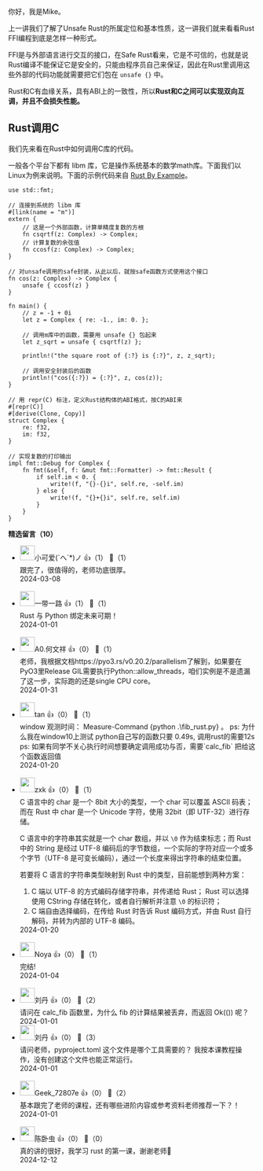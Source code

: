 你好，我是Mike。

上一讲我们了解了Unsafe Rust的所属定位和基本性质，这一讲我们就来看看Rust FFI编程到底是怎样一种形式。

FFI是与外部语言进行交互的接口，在Safe Rust看来，它是不可信的，也就是说Rust编译不能保证它是安全的，只能由程序员自己来保证，因此在Rust里调用这些外部的代码功能就需要把它们包在 `unsafe {}` 中。

Rust和C有血缘关系，具有ABI上的一致性，所以**Rust和C之间可以实现双向互调，并且不会损失性能。**

## Rust调用C

我们先来看在Rust中如何调用C库的代码。

一般各个平台下都有 libm 库，它是操作系统基本的数学math库。下面我们以Linux为例来说明。下面的示例代码来自 [Rust By Example](https://doc.rust-lang.org/rust-by-example/std_misc/ffi.html)。

```plain
use std::fmt;

// 连接到系统的 libm 库
#[link(name = "m")]
extern {
    // 这是一个外部函数，计算单精度复数的方根
    fn csqrtf(z: Complex) -> Complex;
    // 计算复数的余弦值
    fn ccosf(z: Complex) -> Complex;
}

// 对unsafe调用的safe封装，从此以后，就按safe函数方式使用这个接口
fn cos(z: Complex) -> Complex {
    unsafe { ccosf(z) }
}

fn main() {
    // z = -1 + 0i
    let z = Complex { re: -1., im: 0. };

    // 调用m库中的函数，需要用 unsafe {} 包起来
    let z_sqrt = unsafe { csqrtf(z) };

    println!("the square root of {:?} is {:?}", z, z_sqrt);

    // 调用安全封装后的函数
    println!("cos({:?}) = {:?}", z, cos(z));
}

// 用 repr(C) 标注，定义Rust结构体的ABI格式，按C的ABI来
#[repr(C)]
#[derive(Clone, Copy)]
struct Complex {
    re: f32,
    im: f32,
}

// 实现复数的打印输出
impl fmt::Debug for Complex {
    fn fmt(&self, f: &mut fmt::Formatter) -> fmt::Result {
        if self.im < 0. {
            write!(f, "{}-{}i", self.re, -self.im)
        } else {
            write!(f, "{}+{}i", self.re, self.im)
        }
    }
}
```
<div><strong>精选留言（10）</strong></div><ul>
<li><img src="https://static001.geekbang.org/account/avatar/00/0f/82/54/b9cd3674.jpg" width="30px"><span>小可爱(`へ´*)ノ</span> 👍（1） 💬（1）<div>跟完了，很值得的，老师功底很厚。</div>2024-03-08</li><br/><li><img src="https://static001.geekbang.org/account/avatar/00/18/ed/4d/7df516d5.jpg" width="30px"><span>一带一路</span> 👍（1） 💬（1）<div>Rust 与 Python 绑定未来可期！</div>2024-01-01</li><br/><li><img src="https://static001.geekbang.org/account/avatar/00/10/0f/99/0d72321f.jpg" width="30px"><span>A0.何文祥</span> 👍（0） 💬（1）<div>老师，我根据文档https:&#47;&#47;pyo3.rs&#47;v0.20.2&#47;parallelism了解到，如果要在PyO3里Release GIL需要执行Python::allow_threads，咱们实例是不是遗漏了这一步，实际跑的还是single CPU core。</div>2024-01-31</li><br/><li><img src="https://static001.geekbang.org/account/avatar/00/16/8b/57/a3daeaae.jpg" width="30px"><span>tan</span> 👍（0） 💬（1）<div>window 观测时间： Measure-Command {python .\fib_rust.py}    。
ps: 为什么我在window10上测试 python自己写的函数只要 0.49s, 调用rust的需要12s
ps: 如果有同学不关心执行时间想要确定调用成功与否，需要`calc_fib` 把给这个函数返回值</div>2024-01-20</li><br/><li><img src="https://static001.geekbang.org/account/avatar/00/12/a2/4b/b72f724f.jpg" width="30px"><span>zxk</span> 👍（0） 💬（1）<div>C 语言中的 char 是一个 8bit 大小的类型，一个 char 可以覆盖 ASCII 码表；而在 Rust 中 char 是一个 Unicode 字符，使用 32bit（即 UTF-32）进行存储。

C 语言中的字符串其实就是一个 char 数组，并以 `\0` 作为结束标志；而 Rust 中的 String 是经过 UTF-8 编码后的字节数组，一个实际的字符对应一个或多个字节（UTF-8 是可变长编码），通过一个长度来得出字符串的结束位置。

若要将 C 语言的字符串类型映射到 Rust 中的类型，目前能想到两种方案：
1. C 端以 UTF-8 的方式编码存储字符串，并传递给 Rust； Rust 可以选择使用 CString 存储在转化，或者自行解析并注意 `\0` 的标识符；
2. C 端自由选择编码，在传给 Rust 时告诉 Rust 编码方式，并由 Rust 自行解码，并转为内部的 UTF-8 编码。</div>2024-01-20</li><br/><li><img src="https://static001.geekbang.org/account/avatar/00/17/2e/7e/a15b477c.jpg" width="30px"><span>Noya</span> 👍（0） 💬（1）<div>完结!</div>2024-01-04</li><br/><li><img src="https://static001.geekbang.org/account/avatar/00/10/82/42/8b04d489.jpg" width="30px"><span>刘丹</span> 👍（0） 💬（2）<div>请问在 calc_fib 函数里，为什么 fib 的计算结果被丢弃，而返回 Ok(()) 呢？
</div>2024-01-01</li><br/><li><img src="https://static001.geekbang.org/account/avatar/00/10/82/42/8b04d489.jpg" width="30px"><span>刘丹</span> 👍（0） 💬（3）<div>请问老师，pyproject.toml 这个文件是哪个工具需要的？ 我按本课教程操作，没有创建这个文件也能正常运行。</div>2024-01-01</li><br/><li><img src="" width="30px"><span>Geek_72807e</span> 👍（0） 💬（2）<div>基本跟完了老师的课程，还有哪些进阶内容或参考资料老师推荐一下？！</div>2024-01-01</li><br/><li><img src="https://static001.geekbang.org/account/avatar/00/16/9c/fb/7fe6df5b.jpg" width="30px"><span>陈卧虫</span> 👍（0） 💬（0）<div>真的讲的很好，我学习 rust 的第一课，谢谢老师🙏</div>2024-12-12</li><br/>
</ul>